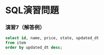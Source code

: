 # SQL演習問題

### 演習7（解答例）

```sql
select id, name, price, state, updated_dt 
from item 
order by updated_dt desc;
```